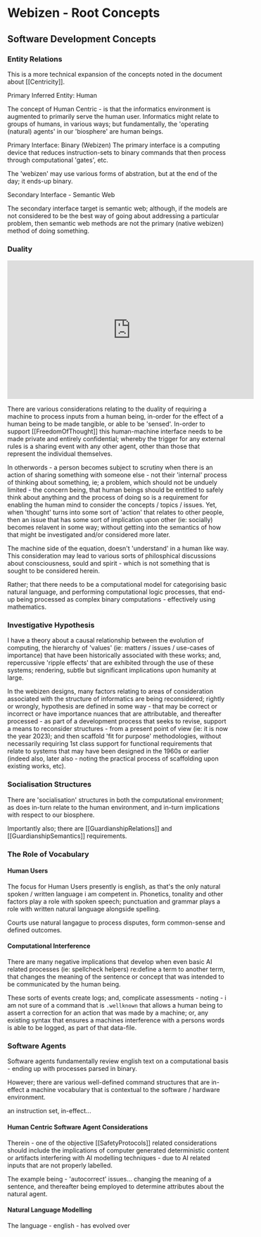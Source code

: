 # Webizen - Root Concepts

## Software Development Concepts

### Entity Relations 

This is a more technical expansion of the concepts noted in the document about [[Centricity]].

Primary Inferred Entity:  Human

The concept of Human Centric - is that the informatics environment is augmented to primarily serve the human user.  Informatics might relate to groups of humans, in various ways; but fundamentally, the 'operating (natural) agents' in our 'biosphere' are human beings. 


Primary Interface:  Binary (Webizen)
The primary interface is a computing device that reduces instruction-sets to binary commands that then process through computational 'gates', etc. 

The 'webizen' may use various forms of abstration, but at the end of the day; it ends-up binary. 

Secondary Interface - Semantic Web

The secondary interface target is semantic web; although, if the models are not considered to be the best way of going about addressing a particular problem, then semantic web methods are not the primary (native webizen) method of doing something.


### Duality

<iframe width="560" height="315" src="https://www.youtube.com/embed/sUad0ZL-nBU" title="YouTube video player" frameborder="0" allow="accelerometer; autoplay; clipboard-write; encrypted-media; gyroscope; picture-in-picture; web-share" allowfullscreen></iframe>

There are various considerations relating to the duality of requiring a machine to process inputs from a human being, in-order for the effect of a human being to be made tangible, or able to be 'sensed'.  In-order to support [[FreedomOfThought]] this human-machine interface needs to be made private and entirely confidential; whereby the trigger for any external rules is a sharing event with any other agent, other than those that represent the individual themselves.  

In otherwords - a person becomes subject to scrutiny when there is an action of sharing something with someone else - not their 'internal' process of thinking about something, ie; a problem, which should not be unduely limited - the concern being, that human beings should be entitled to safely think about anything and the process of doing so is a requirement for enabling the human mind to consider the concepts / topics / issues.  Yet, when 'thought' turns into some sort of 'action' that relates to other people, then an issue that has some sort of implication upon other (ie: socially) becomes relavent in some way; without getting into the semantics of how that might be investigated and/or considered more later.

The machine side of the equation, doesn't 'understand' in a human like way.  This consideration may lead to various sorts of philosphical discussions about consciousness, sould and spirit - which is not something that is sought to be considered herein.

Rather; that there needs to be a computational model for categorising basic natural language, and performing computational logic processes, that end-up being processed as complex binary computations - effectively using mathematics.

### Investigative Hypothesis

I have a theory about a causal relationship between the evolution of computing, the hierarchy of 'values' (ie: matters / issues / use-cases of importance) that have been historically associated with these works; and, repercussive 'ripple effects' that are exhibited through the use of these systems; rendering, subtle but significant implications upon humanity at large. 

In the webizen designs, many factors relating to areas of consideration associated with the structure of informatics are being reconsidered; rightly or wrongly, hypothesis are defined in some way - that may be correct or incorrect or have importance nuances that are attributable, and thereafter processed - as part of a development process that seeks to revise, support a means to reconsider structures - from a present point of view (ie: it is now the year 2023); and then scaffold 'fit for purpose' methodologies, without necessarily requiring 1st class support for functional requirements that relate to systems that may have been designed in the 1960s or earlier (indeed also, later also - noting the practical process of scaffolding upon existing works, etc).  

### Socialisation Structures

There are 'socialisation' structures in both the computational environment; as does in-turn relate to the human environment, and in-turn implications with respect to our biosphere.

Importantly also; there are [[GuardianshipRelations]] and [[GuardianshipSemantics]] requirements. 


### The Role of Vocabulary

#### Human Users

The focus for Human Users presently is english, as that's the only natural spoken / written language i am competent in.  Phonetics, tonality and other factors play a role with spoken speech; punctuation and grammar plays a role with written natural language alongside spelling.

Courts use natural langague to process disputes, form common-sense and defined outcomes.

#### Computational Interference

There are many negative implications that develop when even basic AI related processes (ie: spellcheck helpers) re:define a term to another term, that changes the meaning of the sentence or concept that was intended to be communicated by the human being. 

These sorts of events create logs; and, complicate assessments - noting - i am not sure of a command that is `.wellknown` that allows a human being to assert a correction for an action that was made by a machine; or, any existing syntax that ensures a machines interference with a persons words is able to be logged, as part of that data-file.  

### Software Agents

Software agents fundamentally review english text on a computational basis - ending up with processes parsed in binary. 

However; there are various well-defined command structures that are in-effect a machine vocabulary that is contextual to the software / hardware environment. 

an instruction set, in-effect...

#### Human Centric Software Agent Considerations

Therein - one of the objective [[SafetyProtocols]] related considerations should include the implications of computer generated deterministic content or artifacts interfering with AI modelling techniques - due to AI related inputs that are not properly labelled.

The example being - 'autocorrect' issues...  changing the meaning of a sentence, and thereafter being employed to determine attributes about the natural agent. 

#### Natural Language Modelling 

The language - english - has evolved over 